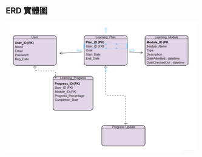 ## ERD 實體圖
![實體圖](https://github.com/Shengjun7/home1/blob/main/images/%E5%AF%A6%E9%AB%94%E9%97%9C%E4%BF%82%E5%9C%96.png?raw=true)

